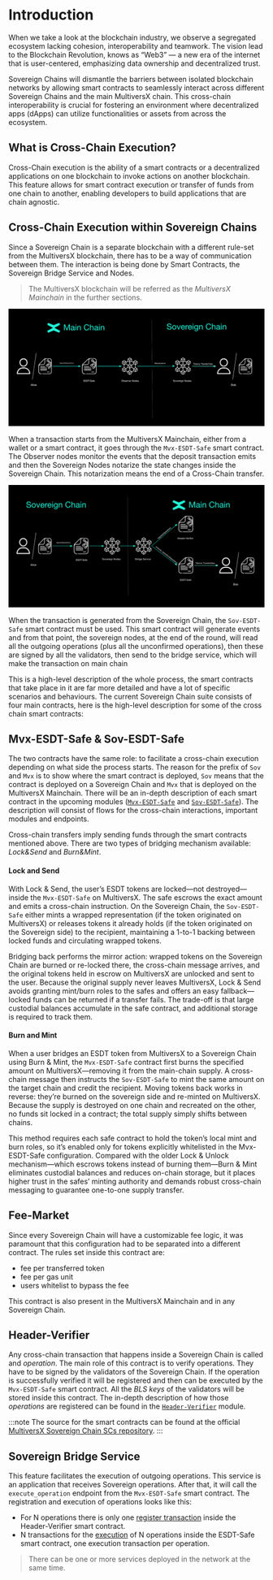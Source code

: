 # Introduction

When we take a look at the blockchain industry, we observe a segregated ecosystem lacking cohesion, interoperability and teamwork. The vision lead to the Blockchain Revolution, knows as “Web3” — a new era of the internet that is user-centered, emphasizing data ownership and decentralized trust.

Sovereign Chains will dismantle the barriers between isolated blockchain networks by allowing smart contracts to seamlessly interact across different Sovereign Chains and the main MultiversX chain.
This cross-chain interoperability is crucial for fostering an environment where decentralized apps (dApps) can utilize functionalities or assets from across the ecosystem.

## What is Cross-Chain Execution?

Cross-Chain execution is the ability of a smart contracts or a decentralized applications on one blockchain to invoke actions on another blockchain. This feature allows for smart contract execution or transfer of funds from one chain to another, enabling developers to build applications that are chain agnostic.

## Cross-Chain Execution within Sovereign Chains

Since a Sovereign Chain is a separate blockchain with a different rule-set from the MultiversX blockchain, there has to be a way of communication between them. The interaction is being done by Smart Contracts, the Sovereign Bridge Service and Nodes. 

> The MultiversX blockchain will be referred as the _MultiversX Mainchain_ in the further sections.

![To Sovereign](../../static/sovereign/to-sovereign.png)

When a transaction starts from the MultiversX Mainchain, either from a wallet or a smart contract, it goes through the `Mvx-ESDT-Safe` smart contract. The Observer nodes monitor the events that the deposit transaction emits and then the Sovereign Nodes notarize the state changes inside the Sovereign Chain. This notarization means the end of a Cross-Chain transfer.

![From Sovereign](../../static/sovereign/from-sovereign.png)



When the transaction is generated from the Sovereign Chain, the `Sov-ESDT-Safe` smart contract must be used. This smart contract will generate events and from that point, the sovereign nodes, at the end of the round, will read all the outgoing operations (plus all the unconfirmed operations), then these are signed by all the validators, then send to the bridge service, which will make the transaction on main chain

This is a high-level description of the whole process, the smart contracts that take place in it are far more detailed and have a lot of specific scenarios and behaviours. The current Sovereign Chain suite consists of four main contracts, here is the high-level description for some of the cross chain smart contracts:

## Mvx-ESDT-Safe & Sov-ESDT-Safe
The two contracts have the same role: to facilitate a cross-chain execution depending on what side the process starts. The reason for the prefix of `Sov` and `Mvx` is to show where the smart contract is deployed, `Sov` means that the contract is deployed on a Sovereign Chain and `Mvx` that is deployed on the MultiversX Mainchain. There will be an in-depth description of each smart contract in the upcoming modules ([`Mvx-ESDT-Safe`](mvx-esdt-safe.md) and [`Sov-ESDT-Safe`](sov-esdt-safe.md)). The description will consist of flows for the cross-chain interactions, important modules and endpoints. 

Cross-chain transfers imply sending funds through the smart contracts mentioned above. There are two types of bridging mechanism available: *Lock&Send* and *Burn&Mint*. 

#### Lock and Send
With Lock & Send, the user’s ESDT tokens are locked—not destroyed—inside the `Mvx-ESDT-Safe` on MultiversX. The safe escrows the exact amount and emits a cross-chain instruction. On the Sovereign Chain, the `Sov-ESDT-Safe` either mints a wrapped representation (if the token originated on MultiversX) or releases tokens it already holds (if the token originated on the Sovereign side) to the recipient, maintaining a 1-to-1 backing between locked funds and circulating wrapped tokens.

Bridging back performs the mirror action: wrapped tokens on the Sovereign Chain are burned or re-locked there, the cross-chain message arrives, and the original tokens held in escrow on MultiversX are unlocked and sent to the user. Because the original supply never leaves MultiversX, Lock & Send avoids granting mint/burn roles to the safes and offers an easy fallback—locked funds can be returned if a transfer fails. The trade-off is that large custodial balances accumulate in the safe contract, and additional storage is required to track them.

#### Burn and Mint
When a user bridges an ESDT token from MultiversX to a Sovereign Chain using Burn & Mint, the `Mvx-ESDT-Safe` contract first burns the specified amount on MultiversX—removing it from the main-chain supply. A cross-chain message then instructs the `Sov-ESDT-Safe` to mint the same amount on the target chain and credit the recipient. Moving tokens back works in reverse: they’re burned on the sovereign side and re-minted on MultiversX. Because the supply is destroyed on one chain and recreated on the other, no funds sit locked in a contract; the total supply simply shifts between chains.

This method requires each safe contract to hold the token’s local mint and burn roles, so it’s enabled only for tokens explicitly whitelisted in the Mvx-ESDT-Safe configuration. Compared with the older Lock & Unlock mechanism—which escrows tokens instead of burning them—Burn & Mint eliminates custodial balances and reduces on-chain storage, but it places higher trust in the safes’ minting authority and demands robust cross-chain messaging to guarantee one-to-one supply transfer.

## Fee-Market
Since every Sovereign Chain will have a customizable fee logic, it was paramount that this configuration had to be separated into a different contract. The rules set inside this contract are: 
* fee per transferred token 
* fee per gas unit 
* users whitelist to bypass the fee

This contract is also present in the MultiversX Mainchain and in any Sovereign Chain.

## Header-Verifier
Any cross-chain transaction that happens inside a Sovereign Chain is called and *operation*. The main role of this contract is to verify operations. They have to be signed by the validators of the Sovereign Chain. If the operation is successfully verified it will be registered and then can be executed by the `Mvx-ESDT-Safe` smart contract. All the *BLS keys* of the validators will be stored inside this contract. The in-depth description of how those _operations_ are registered can be found in the [`Header-Verifier`](header-verifier.md) module.

:::note
The source for the smart contracts can be found at the official [MultiversX Sovereign Chain SCs repository](https://github.com/multiversx/mx-sovereign-sc). 
:::

## Sovereign Bridge Service
This feature facilitates the execution of outgoing operations. This service is an application that receives Sovereign operations. After that, it will call the `execute_operation` endpoint from the `Mvx-ESDT-Safe` smart contract. The registration and execution of operations looks like this:

- For N operations there is only one [register transaction](from-sovereign.md#registering-a-set-of-operations) inside the Header-Verifier smart contract.
- N transactions for the [execution](from-sovereign.md#executing-an-operation) of N operations inside the ESDT-Safe smart contract, one execution transaction per operation.

> There can be one or more services deployed in the network at the same time.
